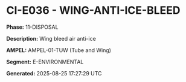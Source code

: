 # CI-E036 - WING-ANTI-ICE-BLEED

**Phase:** 11-DISPOSAL

**Description:** Wing bleed air anti-ice

**AMPEL:** AMPEL-01-TUW (Tube and Wing)

**Segment:** E-ENVIRONMENTAL

**Generated:** 2025-08-25 17:27:29 UTC
